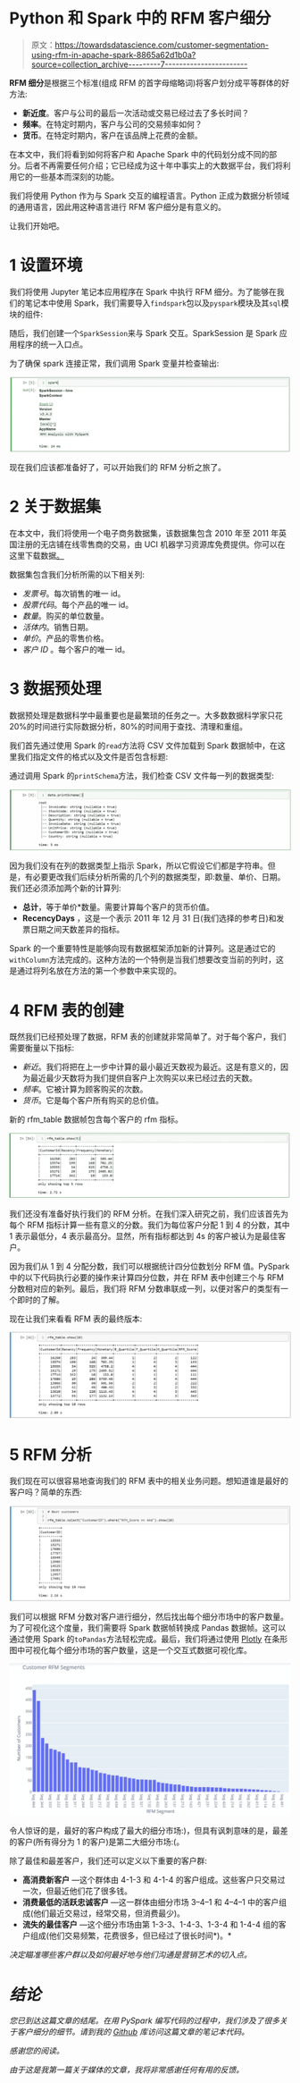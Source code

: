 # Python 和 Spark 中的 RFM 客户细分

> 原文：<https://towardsdatascience.com/customer-segmentation-using-rfm-in-apache-spark-8865a62d1b0a?source=collection_archive---------7----------------------->

**RFM 细分**是根据三个标准(组成 RFM 的首字母缩略词)将客户划分成平等群体的好方法:

*   **新近度**。客户与公司的最后一次活动或交易已经过去了多长时间？
*   **频率**。在特定时期内，客户与公司的交易频率如何？
*   **货币**。在特定时期内，客户在该品牌上花费的金额。

在本文中，我们将看到如何将客户和 Apache Spark 中的代码划分成不同的部分。后者不再需要任何介绍；它已经成为这十年中事实上的大数据平台，我们将利用它的一些基本而深刻的功能。

我们将使用 Python 作为与 Spark 交互的编程语言。Python 正成为数据分析领域的通用语言，因此用这种语言进行 RFM 客户细分是有意义的。

让我们开始吧。

# 1 设置环境

我们将使用 Jupyter 笔记本应用程序在 Spark 中执行 RFM 细分。为了能够在我们的笔记本中使用 Spark，我们需要导入`findspark`包以及`pyspark`模块及其`sql`模块的组件:

随后，我们创建一个`SparkSession`来与 Spark 交互。SparkSession 是 Spark 应用程序的统一入口点。

为了确保 spark 连接正常，我们调用 Spark 变量并检查输出:

![](img/dbb42e98d24441f7b143db25d29d6d97.png)

现在我们应该都准备好了，可以开始我们的 RFM 分析之旅了。

# 2 关于数据集

在本文中，我们将使用一个电子商务数据集，该数据集包含 2010 年至 2011 年英国注册的无店铺在线零售商的交易，由 UCI 机器学习资源库免费提供。你可以在这里下载数据[。](https://www.kaggle.com/carrie1/ecommerce-data)

数据集包含我们分析所需的以下相关列:

*   *发票号*。每次销售的唯一 id。
*   *股票代码*。每个产品的唯一 id。
*   *数量*。购买的单位数量。
*   *活体内*。销售日期。
*   *单价*。产品的零售价格。
*   *客户 ID* 。每个客户的唯一 id。

# 3 数据预处理

数据预处理是数据科学中最重要也是最繁琐的任务之一。大多数数据科学家只花 20%的时间进行实际数据分析，80%的时间用于查找、清理和重组。

我们首先通过使用 Spark 的`read`方法将 CSV 文件加载到 Spark 数据帧中，在这里我们指定文件的格式以及文件是否包含标题:

通过调用 Spark 的`printSchema`方法，我们检查 CSV 文件每一列的数据类型:

![](img/a76b40c01b1dcd2f9c0e872b7eade6ec.png)

因为我们没有在列的数据类型上指示 Spark，所以它假设它们都是字符串。但是，有必要更改我们后续分析所需的几个列的数据类型，即:数量、单价、日期。我们还必须添加两个新的计算列:

*   **总计**，等于单价*数量。需要计算每个客户的货币价值。
*   **RecencyDays** ，这是一个表示 2011 年 12 月 31 日(我们选择的参考日)和发票日期之间天数差异的指标。

Spark 的一个重要特性是能够向现有数据框架添加新的计算列。这是通过它的`withColumn`方法完成的。这种方法的一个特例是当我们想要改变当前的列时，这是通过将列名放在方法的第一个参数中来实现的。

# 4 RFM 表的创建

既然我们已经预处理了数据，RFM 表的创建就非常简单了。对于每个客户，我们需要衡量以下指标:

*   *新近*。我们将把在上一步中计算的最小最近天数视为最近。这是有意义的，因为最近最少天数将为我们提供自客户上次购买以来已经过去的天数。
*   *频率*。它被计算为顾客购买的次数。
*   *货币*。它是每个客户所有购买的总价值。

新的 rfm_table 数据帧包含每个客户的 rfm 指标。

![](img/7cfbaa0c60cf03b248db7e5570f9b22f.png)

我们还没有准备好执行我们的 RFM 分析。在我们深入研究之前，我们应该首先为每个 RFM 指标计算一些有意义的分数。我们为每位客户分配 1 到 4 的分数，其中 1 表示最低分，4 表示最高分。显然，所有指标都达到 4s 的客户被认为是最佳客户。

因为我们从 1 到 4 分配分数，我们可以根据统计四分位数划分 RFM 值。PySpark 中的以下代码执行必要的操作来计算四分位数，并在 RFM 表中创建三个与 RFM 分数相对应的新列。最后，我们将 RFM 分数串联成一列，以便对客户的类型有一个即时的了解。

现在让我们来看看 RFM 表的最终版本:

![](img/fb15bca9b2dcb1320f7e3f859da44056.png)

# 5 RFM 分析

我们现在可以很容易地查询我们的 RFM 表中的相关业务问题。想知道谁是最好的客户吗？简单的东西:

![](img/d2b5079edd00910f4d68731299f32c88.png)

我们可以根据 RFM 分数对客户进行细分，然后找出每个细分市场中的客户数量。为了可视化这个度量，我们需要将 Spark 数据帧转换成 Pandas 数据帧。这可以通过使用 Spark 的`toPandas`方法轻松完成。最后，我们将通过使用 [Plotly](https://plot.ly/python/) 在条形图中可视化每个细分市场的客户数量，这是一个交互式数据可视化库。

![](img/ece6ba95bc8f987d9b2fa3e5ac380a35.png)

令人惊讶的是，最好的客户构成了最大的细分市场:)，但具有讽刺意味的是，最差的客户(所有得分为 1 的客户)是第二大细分市场:(。

除了最佳和最差客户，我们还可以定义以下重要的客户群:

*   **高消费新客户** —这个群体由 4-1-3 和 4-1-4 的客户组成。这些客户只交易过一次，但最近他们花了很多钱。
*   **消费最低的活跃忠诚客户** —这一群体由细分市场 3–4–1 和 4–4–1 中的客户组成(他们最近交易过，经常交易，但消费最少)。
*   **流失的最佳客户** —这个细分市场由第 1-3-3、1-4-3、1-3-4 和 1-4-4 组的客户组成(他们交易频繁，花费很多，但已经过了很长时间*)。*

*决定瞄准哪些客户群以及如何最好地与他们沟通是营销艺术的切入点。*

# *结论*

*您已到达这篇文章的结尾。在用 PySpark 编写代码的过程中，我们涉及了很多关于客户细分的细节。请到我的 [Github](https://github.com/xhentilokaraj/rfm-spark) 库访问这篇文章的笔记本代码。*

*感谢您的阅读。*

*由于这是我第一篇关于媒体的文章，我将非常感谢任何有用的反馈。*